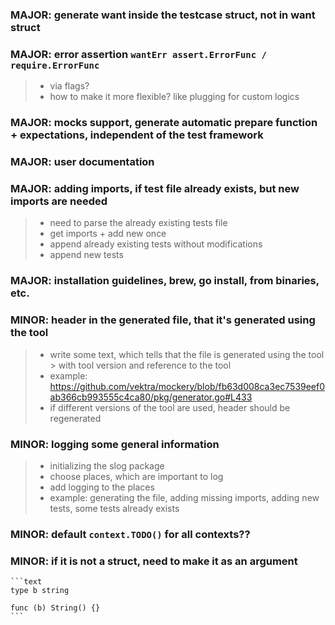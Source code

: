 ### MAJOR: generate want inside the testcase struct, not in want struct

### MAJOR: error assertion `wantErr assert.ErrorFunc / require.ErrorFunc`

> - via flags?
> - how to make it more flexible? like plugging for custom logics

### MAJOR: mocks support, generate automatic prepare function + expectations, independent of the test framework

### MAJOR: user documentation

### MAJOR: adding imports, if test file already exists, but new imports are needed

> - need to parse the already existing tests file
> - get imports + add new once
> - append already existing tests without modifications
> - append new tests

### MAJOR: installation guidelines, brew, go install, from binaries, etc.

### MINOR: header in the generated file, that it's generated using the tool

> - write some text, which tells that the file is generated using the tool
    > with tool version and reference to the tool
> - example: https://github.com/vektra/mockery/blob/fb63d008ca3ec7539eef0ab366cb993555c4ca80/pkg/generator.go#L433
> - if different versions of the tool are used, header should be regenerated

### MINOR: logging some general information

> - initializing the slog package
> - choose places, which are important to log
> - add logging to the places
> - example: generating the file, adding missing imports, adding new tests, some tests already exists

### MINOR: default `context.TODO()` for all contexts??

### MINOR: if it is not a struct, need to make it as an argument

    ```text
    type b string
    
    func (b) String() {}
    ```
